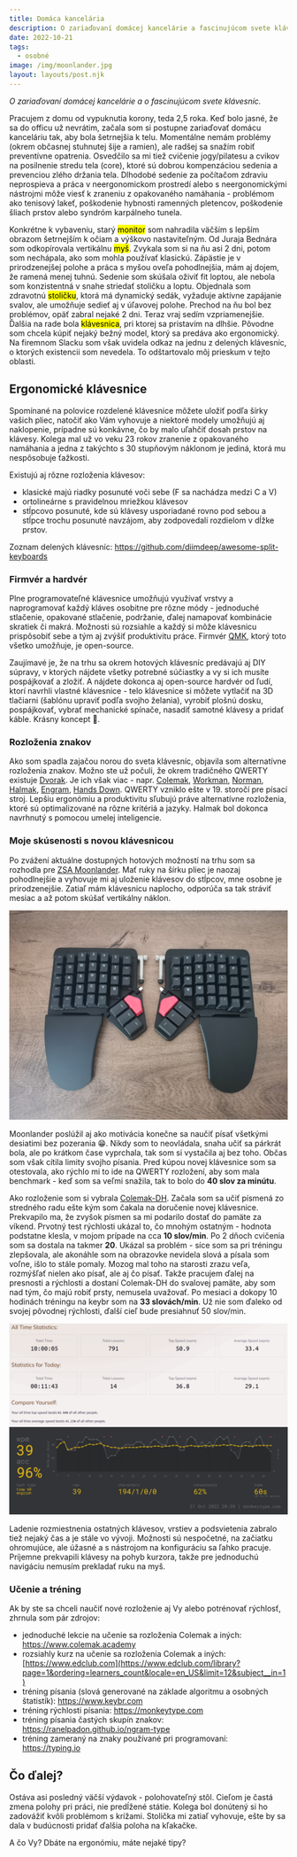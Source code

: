 ```yaml
---
title: Domáca kancelária
description: O zariaďovaní domácej kancelárie a fascinujúcom svete klávesníc.
date: 2022-10-21
tags:
  - osobné
image: /img/moonlander.jpg
layout: layouts/post.njk
---
```


*O zariaďovaní domácej kancelárie a o fascinujúcom svete klávesníc.*

Pracujem z domu od vypuknutia korony, teda 2,5 roka. Keď bolo jasné, že sa do officu už nevrátim, začala som si postupne zariaďovať domácu kanceláriu tak, aby bola šetrnejšia k telu. Momentálne nemám problémy (okrem občasnej stuhnutej šije a ramien), ale radšej sa snažím robiť preventívne opatrenia. Osvedčilo sa mi tiež cvičenie jogy/pilatesu a cvikov na posilnenie stredu tela (core), ktoré sú dobrou kompenzáciou sedenia a prevenciou zlého držania tela.
Dlhodobé sedenie za počítačom zdraviu neprospieva a práca v neergonomickom prostredí alebo s neergonomickými nástrojmi môže viesť k zraneniu z opakovaného namáhania - problémom ako tenisový lakeť, poškodenie hybnosti ramenných pletencov, poškodenie šliach prstov alebo syndróm karpálneho tunela.

Konkrétne k vybaveniu, starý <mark>monitor</mark> som nahradila väčším s lepším obrazom šetrnejším k očiam a výškovo nastaviteľným.
Od Juraja Bednára som odkopírovala vertikálnu <mark>myš</mark>. Zvykala som si na ňu asi 2 dni, potom som nechápala, ako som mohla používať klasickú. Zápästie je v prirodzenejšej polohe a práca s myšou oveľa pohodlnejšia, mám aj dojem, že ramená menej tuhnú.
Sedenie som skúšala oživiť fit loptou, ale nebola som konzistentná v snahe striedať stoličku a loptu. Objednala som zdravotnú <mark>stoličku</mark>, ktorá má dynamický sedák, vyžaduje aktívne zapájanie svalov, ale umožňuje sedieť aj v úľavovej polohe. Prechod na ňu bol bez problémov, opäť zabral nejaké 2 dni. Teraz vraj sedím vzpriamenejšie.
Ďalšia na rade bola <mark>klávesnica</mark>, pri ktorej sa pristavím na dlhšie. Pôvodne som chcela kúpiť nejaký bežný model, ktorý sa predáva ako ergonomický. Na firemnom Slacku som však uvidela odkaz na jednu z delených klávesníc, o ktorých existencii som nevedela. To odštartovalo môj prieskum v tejto oblasti.

## Ergonomické klávesnice

Spomínané na polovice rozdelené klávesnice môžete uložiť podľa šírky vašich pliec, natočiť ako Vám vyhovuje a niektoré modely umožňujú aj naklopenie, prípadne sú konkávne, čo by malo uľahčiť dosah prstov na klávesy. Kolega mal už vo veku 23 rokov zranenie z opakovaného namáhania a jedna z takýchto s 30 stupňovým náklonom je jediná, ktorá mu nespôsobuje ťažkosti.

Existujú aj rôzne rozloženia klávesov:

- klasické majú riadky posunuté voči sebe (F sa nachádza medzi C a V)
- ortolineárne s pravidelnou mriežkou klávesov
- stĺpcovo posunuté, kde sú klávesy usporiadané rovno pod sebou a stĺpce trochu posunuté navzájom, aby zodpovedali rozdielom v dĺžke prstov.

Zoznam delených klávesníc: <https://github.com/diimdeep/awesome-split-keyboards>

### Firmvér a hardvér

Plne programovateľné klávesnice umožňujú využívať vrstvy a naprogramovať každý kláves osobitne pre rôzne módy - jednoduché stlačenie, opakované stlačenie, podržanie, ďalej namapovať kombinácie skratiek či makrá. Možnosti sú rozsiahle a každý si môže klávesnicu prispôsobiť sebe a tým aj zvýšiť produktivitu práce. Firmvér [QMK](https://qmk.fm), ktorý toto všetko umožňuje, je open-source.

Zaujímavé je, že na trhu sa okrem hotových klávesníc predávajú aj DIY súpravy, v ktorých nájdete všetky potrebné súčiastky a vy si ich musíte pospájkovať a zložiť. A nájdete dokonca aj open-source hardvér od ľudí, ktorí navrhli vlastné klávesnice - telo klávesnice si môžete vytlačiť na 3D tlačiarni (šablónu upraviť podľa svojho želania), vyrobiť plošnú dosku, pospájkovať, vybrať mechanické spínače, nasadiť samotné klávesy a pridať káble. Krásny koncept 🙂.

### Rozloženia znakov

Ako som spadla zajačou norou do sveta klávesníc, objavila som alternatívne rozloženia znakov. Možno ste už počuli, že okrem tradičného QWERTY existuje [Dvorak](https://en.wikipedia.org/wiki/Dvorak_keyboard_layout). Je ich však viac - napr. [Colemak](https://colemak.com), [Workman](https://workmanlayout.org), [Norman](https://normanlayout.info/index.html), [Halmak](https://github.com/MadRabbit/halmak), [Engram](https://engram.dev), [Hands Down](https://sites.google.com/alanreiser.com/handsdown). QWERTY vzniklo ešte v 19. storočí pre písací stroj. Lepšiu ergonómiu a produktivitu sľubujú práve alternatívne rozloženia, ktoré sú optimalizované na rôzne kritériá a jazyky. Halmak bol dokonca navrhnutý s pomocou umelej inteligencie.

### Moje skúsenosti s novou klávesnicou

Po zvážení aktuálne dostupných hotových možností na trhu som sa rozhodla pre [ZSA Moonlander](https://www.zsa.io/moonlander/). Mať ruky na šírku pliec je naozaj pohodlnejšie a vyhovuje mi aj uloženie klávesov do stĺpcov, mne osobne je prirodzenejšie. Zatiaľ mám klávesnicu naplocho, odporúča sa tak stráviť mesiac a až potom skúšať vertikálny náklon.

![Moonlander](/img/moonlander.jpg)

Moonlander poslúžil aj ako motivácia konečne sa naučiť písať všetkými desiatimi bez pozerania 😁. Nikdy som to neovládala, snaha učiť sa párkrát bola, ale po krátkom čase vyprchala, tak som si vystačila aj bez toho. Občas som však cítila limity svojho písania. Pred kúpou novej klávesnice som sa otestovala, ako rýchlo mi to ide na QWERTY rozložení, aby som mala benchmark - keď som sa veľmi snažila, tak to bolo do **40 slov za minútu**.

Ako rozloženie som si vybrala [Colemak-DH](https://colemakmods.github.io/mod-dh/). Začala som sa učiť písmená zo stredného radu ešte kým som čakala na doručenie novej klávesnice. Prekvapilo ma, že zvyšok písmen sa mi podarilo dostať do pamäte za víkend. Prvotný test rýchlosti ukázal to, čo mnohým ostatným - hodnota podstatne klesla, v mojom prípade na cca **10 slov/min**. Po 2 dňoch cvičenia som sa dostala na takmer **20**. Ukázal sa problém - síce som sa pri tréningu zlepšovala, ale akonáhle som na obrazovke nevidela slová a písala som voľne, išlo to stále pomaly. Mozog mal toho na starosti zrazu veľa, rozmýšľať nielen ako písať, ale aj čo písať. Takže pracujem ďalej na presnosti a rýchlosti a dostaní Colemak-DH do svalovej pamäte, aby som nad tým, čo majú robiť prsty, nemusela uvažovať. Po mesiaci a dokopy 10 hodinách tréningu na keybr som na **33 slovách/min**. Už nie som ďaleko od svojej pôvodnej rýchlosti, ďalší cieľ bude presiahnuť 50 slov/min.

![Keybr](/img/keybr10h.png)
![monkeytype](/img/monkeytype.png)

Ladenie rozmiestnenia ostatných klávesov, vrstiev a podsvietenia zabralo tiež nejaký čas a je stále vo vývoji. Možnosti sú nespočetné, na začiatku ohromujúce, ale úžasné a s nástrojom na konfiguráciu sa ľahko pracuje. Príjemne prekvapili klávesy na pohyb kurzora, takže pre jednoduchú navigáciu nemusím prekladať ruku na myš.

### Učenie a tréning

Ak by ste sa chceli naučiť nové rozloženie aj Vy alebo potrénovať rýchlosť, zhrnula som pár zdrojov:

- jednoduché lekcie na učenie sa rozloženia Colemak a iných: <https://www.colemak.academy>
- rozsiahly kurz na učenie sa rozloženia Colemak a iných: [https://www.edclub.com](https://www.edclub.com/library?page=1&ordering=learners_count&locale=en_US&limit=12&subject__in=1)
- tréning písania (slová generované na základe algoritmu a osobných štatistík): <https://www.keybr.com>
- tréning rýchlosti písania: <https://monkeytype.com>
- tréning písania častých skupín znakov: <https://ranelpadon.github.io/ngram-type>
- tréning zameraný na znaky používané pri programovaní: <https://typing.io>

## Čo ďalej?

Ostáva asi posledný väčší výdavok - polohovateľný stôl. Cieľom je častá zmena polohy pri práci, nie predĺžené státie. Kolega bol donútený si ho zadovážiť kvôli problémom s krížami.
Stolička mi zatiaľ vyhovuje, ešte by sa dala v budúcnosti pridať ďalšia poloha na kľakačke.

A čo Vy? Dbáte na ergonómiu, máte nejaké tipy?
